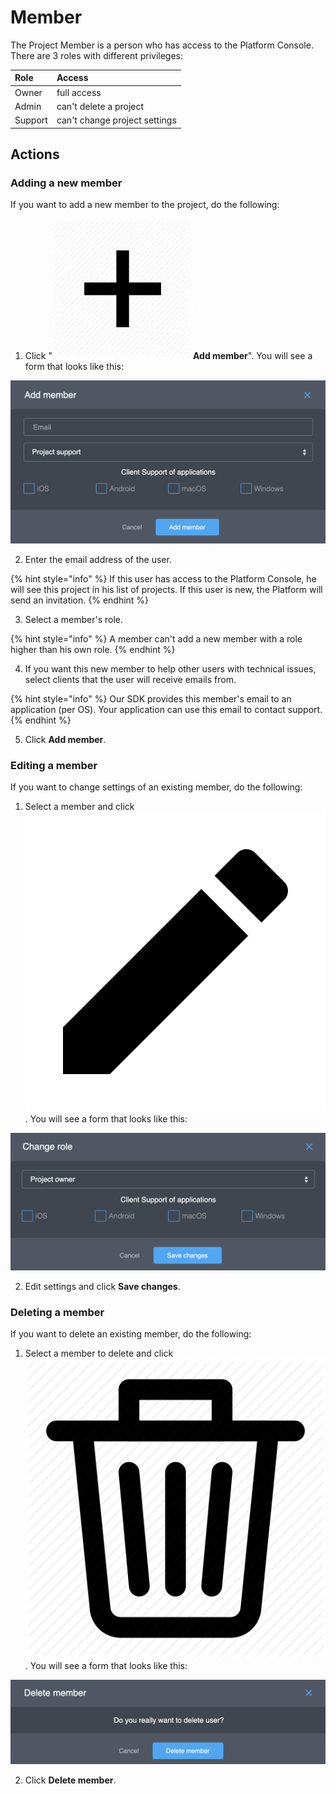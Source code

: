 # Member

The Project Member is a person who has access to the Platform Console. There are 3 roles with different privileges:

| Role | Access  |
| :--- | :--- |
| Owner | full access |
| Admin | can't delete a project |
| Support | can't change project settings |

## Actions

### Adding a new member

If you want to add a new member to the project, do the following:

1. Click "![](../../.gitbook/assets/plus_icon.jpeg)**Add member**". You will see a form that looks like this:

![](../../.gitbook/assets/new_member.png)

  2. Enter the email address of the user.

{% hint style="info" %}
If this user has access to the Platform Console, he will see this project in his list of projects. If this user is new, the Platform will send an invitation.
{% endhint %}

  3. Select a member's role. 

{% hint style="info" %}
A member can't add a new member with a role higher than his own role.
{% endhint %}

  4. If you want this new member to help other users with technical issues, select clients that the user will receive emails from.

{% hint style="info" %}
Our SDK provides this member's email to an application \(per OS\). Your application can use this email to contact support.
{% endhint %}

  5. Click **Add member**.

### Editing a member

If you want to change settings of an existing member, do the following:

1. Select a member and click ![](../../.gitbook/assets/edit_icon.png). You will see a form that looks like this:  

![](../../.gitbook/assets/edite_member.png)

  2. Edit settings and click **Save changes**. 

### Deleting a member

If you want to delete an existing member, do the following:

1. Select a member to delete and click ![](../../.gitbook/assets/delete_icon.png). You will see a form that looks like this:

![](../../.gitbook/assets/delete_member.png)

   2. Click **Delete member**. 

